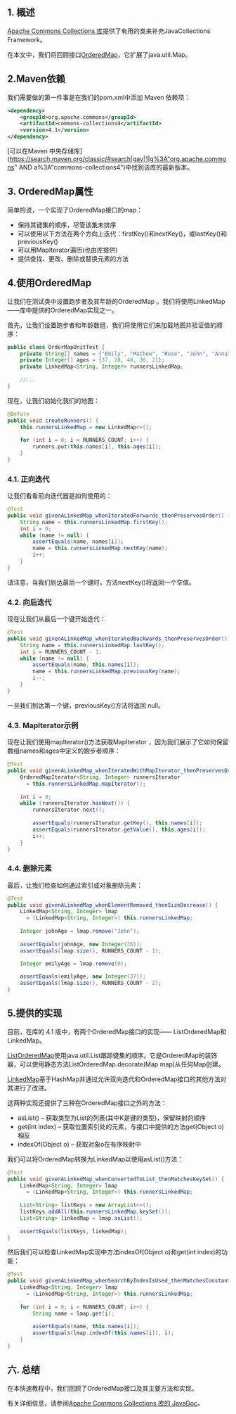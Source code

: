 ## 1. 概述

[Apache Commons Collections 库](https://commons.apache.org/proper/commons-collections/)提供了有用的类来补充JavaCollections Framework。

在本文中，我们将回顾接口[OrderedMap](https://commons.apache.org/proper/commons-collections/apidocs/org/apache/commons/collections4/OrderedMap.html)，它扩展了java.util.Map。

## 2.Maven依赖

我们需要做的第一件事是在我们的pom.xml中添加 Maven 依赖项：

```xml
<dependency>
    <groupId>org.apache.commons</groupId>
    <artifactId>commons-collections4</artifactId>
    <version>4.1</version>
</dependency>

```

[可以在Maven 中央存储库](https://search.maven.org/classic/#search|gav|1|g%3A"org.apache.commons" AND a%3A"commons-collections4")中找到该库的最新版本。

## 3. OrderedMap属性

简单的说，一个实现了OrderedMap接口的map：

-   保持其键集的顺序，尽管该集未排序
-   可以使用以下方法在两个方向上迭代：firstKey()和nextKey()，或lastKey()和previousKey()
-   可以用MapIterator遍历(也由库提供)
-   提供查找、更改、删除或替换元素的方法

## 4.使用OrderedMap

让我们在测试类中设置跑步者及其年龄的OrderedMap 。我们将使用LinkedMap——库中提供的OrderedMap实现之一。

首先，让我们设置跑步者和年龄数组，我们将使用它们来加载地图并验证值的顺序：

```java
public class OrderMapUnitTest {
    private String[] names = {"Emily", "Mathew", "Rose", "John", "Anna"};
    private Integer[] ages = {37, 28, 40, 36, 21};
    private LinkedMap<String, Integer> runnersLinkedMap;
 
    //...
}
```

现在，让我们初始化我们的地图：

```java
@Before
public void createRunners() {
    this.runnersLinkedMap = new LinkedMap<>();
    
    for (int i = 0; i < RUNNERS_COUNT; i++) {
        runners.put(this.names[i], this.ages[i]);
    }
}

```

### 4.1. 正向迭代

让我们看看前向迭代器是如何使用的：

```java
@Test
public void givenALinkedMap_whenIteratedForwards_thenPreservesOrder() {
    String name = this.runnersLinkedMap.firstKey();
    int i = 0;
    while (name != null) {
        assertEquals(name, names[i]);
        name = this.runnersLinkedMap.nextKey(name);
        i++;
    }
}

```

请注意，当我们到达最后一个键时，方法nextKey()将返回一个空值。

### 4.2. 向后迭代

现在让我们从最后一个键开始迭代：

```java
@Test
public void givenALinkedMap_whenIteratedBackwards_thenPreservesOrder() {
    String name = this.runnersLinkedMap.lastKey();
    int i = RUNNERS_COUNT - 1;
    while (name != null) {
        assertEquals(name, this.names[i]);
        name = this.runnersLinkedMap.previousKey(name);
        i--;
    }
}

```

一旦我们到达第一个键，previousKey()方法将返回 null。

### 4.3. MapIterator示例

现在让我们使用mapIterator()方法获取MapIterator ，因为我们展示了它如何保留数组names和ages中定义的跑步者顺序：

```java
@Test
public void givenALinkedMap_whenIteratedWithMapIterator_thenPreservesOrder() {
    OrderedMapIterator<String, Integer> runnersIterator 
      = this.runnersLinkedMap.mapIterator();
    
    int i = 0;
    while (runnersIterator.hasNext()) {
        runnersIterator.next();
 
        assertEquals(runnersIterator.getKey(), this.names[i]);
        assertEquals(runnersIterator.getValue(), this.ages[i]);
        i++;
    }
}

```

### 4.4. 删除元素

最后，让我们检查如何通过索引或对象删除元素：

```java
@Test
public void givenALinkedMap_whenElementRemoved_thenSizeDecrease() {
    LinkedMap<String, Integer> lmap 
      = (LinkedMap<String, Integer>) this.runnersLinkedMap;
    
    Integer johnAge = lmap.remove("John");
 
    assertEquals(johnAge, new Integer(36));
    assertEquals(lmap.size(), RUNNERS_COUNT - 1);

    Integer emilyAge = lmap.remove(0);
 
    assertEquals(emilyAge, new Integer(37));
    assertEquals(lmap.size(), RUNNERS_COUNT - 2);
}

```

## 5.提供的实现

目前，在库的 4.1 版中，有两个OrderedMap接口的实现—— ListOrderedMap和LinkedMap。

[ListOrderedMap](https://commons.apache.org/proper/commons-collections/apidocs/org/apache/commons/collections4/map/ListOrderedMap.html)使用java.util.List跟踪键集的顺序。它是OrderedMap的装饰器，可以使用静态方法ListOrderedMap.decorate(Map map)从任何Map创建。

[LinkedMap](https://commons.apache.org/proper/commons-collections/apidocs/org/apache/commons/collections4/map/LinkedMap.html)基于HashMap并通过允许双向迭代和OrderedMap接口的其他方法对其进行了改进。

这两种实现还提供了三种在OrderedMap接口之外的方法：

-   asList() – 获取类型为List<K>的列表(其中K是键的类型)，保留映射的顺序
-   get(int index) – 获取位置索引处的元素，与接口中提供的方法get(Object o)相反
-   indexOf(Object o) – 获取对象o在有序映射中

我们可以将OrderedMap转换为LinkedMap以使用asList()方法：

```java
@Test
public void givenALinkedMap_whenConvertedToList_thenMatchesKeySet() {
    LinkedMap<String, Integer> lmap 
      = (LinkedMap<String, Integer>) this.runnersLinkedMap;
    
    List<String> listKeys = new ArrayList<>();
    listKeys.addAll(this.runnersLinkedMap.keySet());
    List<String> linkedMap = lmap.asList();
 
    assertEquals(listKeys, linkedMap);
}

```

然后我们可以检查LinkedMap实现中方法indexOf(Object o)和get(int index)的功能：

```java
@Test
public void givenALinkedMap_whenSearchByIndexIsUsed_thenMatchesConstantArray() {
    LinkedMap<String, Integer> lmap 
      = (LinkedMap<String, Integer>) this.runnersLinkedMap;
    
    for (int i = 0; i < RUNNERS_COUNT; i++) {
        String name = lmap.get(i);
 
        assertEquals(name, this.names[i]);
        assertEquals(lmap.indexOf(this.names[i]), i);
    }
}

```

## 六. 总结

在本快速教程中，我们回顾了OrderedMap接口及其主要方法和实现。

有关详细信息，请参阅[Apache Commons Collections 库的 JavaDoc](https://commons.apache.org/proper/commons-collections/apidocs/index.html)。